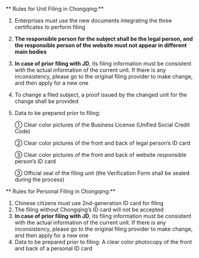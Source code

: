 ** Rules for Unit Filing in Chongqing:**

1. Enterprises must use the new documents integrating the three certificates to perform filing

2. **The responsible person for the subject shall be the legal person, and the responsible person of the website must not appear in different main bodies**

3. **In case of prior filing with JD**, its filing information must be consistent with the actual information of the current unit. If there is any inconsistency, please go to the original filing provider to make change, and then apply for a new one

4. To change a filed subject, a proof issued by the changed unit for the change shall be provided

5. Data to be prepared prior to filing:

   ① Clear color pictures of the Business License (Unified Social Credit Code)

   ② Clear color pictures of the front and back of legal person’s ID card

   ③ Clear color pictures of the front and back of website responsible person’s ID card

   ③ Official seal of the filing unit (the Verification Form shall be sealed during the process)

** Rules for Personal Filing in Chongqing:**

1. Chinese citizens must use 2nd-generation ID card for filing
2. The filing without Chongqing’s ID card will not be accepted
3. **In case of prior filing with JD**, its filing information must be consistent with the actual information of the current unit. If there is any inconsistency, please go to the original filing provider to make change, and then apply for a new one
4. Data to be prepared prior to filing: A clear color photocopy of the front and back of a personal ID card

 